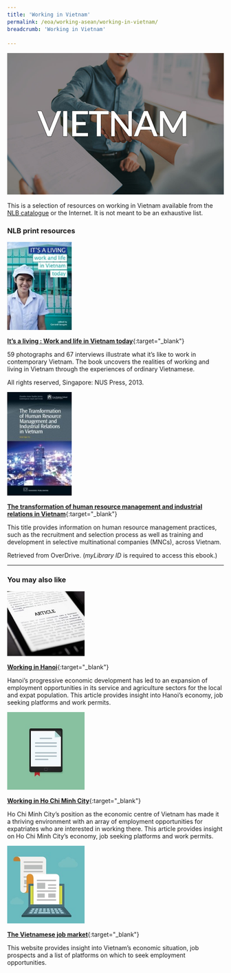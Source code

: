 ```yaml
---
title: 'Working in Vietnam'
permalink: /eoa/working-asean/working-in-vietnam/
breadcrumb: 'Working in Vietnam'

---
```



<img src="\images\eoa\Asean Working\ASEAN-Vietnam-Working.jpg" alt="Working in Vietnam banner" style="width:800px;" />

This is a selection of resources on working in Vietnam available from the [NLB catalogue](http://catalogue.nlb.gov.sg/) or the Internet.  It is not meant to be an exhaustive list.

### **NLB print resources**

<img src="/images/book-covers/Its-a-living-Work-and-life-in-Vietnam-today.jpg" style="width:150px;" />

[**It’s a living : Work and life in Vietnam today**](http://eservice.nlb.gov.sg/item_holding.aspx?bid=200123869){:target="_blank"}

59 photographs and 67 interviews illustrate what it’s like to work in contemporary Vietnam. The book uncovers the realities of working and living in Vietnam through the experiences of ordinary Vietnamese.

All rights reserved, Singapore: NUS Press, 2013.

<img src="/images/book-covers/The-transformation-of-human-resource-management-and-industrial-relations-in-Vietnam.jpg" style="width:150px;" />

[**The transformation of human resource management and industrial relations in Vietnam**](https://nlb.overdrive.com/media/1750744){:target="_blank"}

This title provides information on human resource management practices, such as the recruitment and selection process as well as training and development in selective multinational companies (MNCs), across Vietnam.

Retrieved from OverDrive. (*myLibrary ID* is required to access this ebook.)

---

### **You may also like**

<img src="/images/resources/Article 3.jpg" style="width:180px;" />

[**Working in Hanoi**](https://www.internations.org/hanoi-expats/guide/working-in-hanoi-18185){:target="_blank"}

Hanoi’s progressive economic development has led to an expansion of employment opportunities in its service and agriculture sectors for the local and expat population. This article provides insight into Hanoi’s economy, job seeking platforms and work permits.

<img src="/images/resources/Article 2.jpg" style="width:180px;" />

[**Working in Ho Chi Minh City**](https://www.internations.org/hanoi-expats/guide/working-in-ho-chi-minh-city-18107){:target="_blank"}

Ho Chi Minh City’s position as the economic centre of Vietnam has made it a thriving environment with an array of employment opportunities for expatriates who are interested in working there. This article provides insight on Ho Chi Minh City’s economy, job seeking platforms and work permits.

<img src="/images/resources/Article 1.jpg" style="width:180px;" />

[**The Vietnamese job market**](https://justlanded.com/english/Vietnam/Vietnam-Guide/Jobs/The-Vietnamese-job-market){:target="_blank"}

This website provides insight into Vietnam’s economic situation, job prospects and a list of platforms on which to seek employment opportunities.